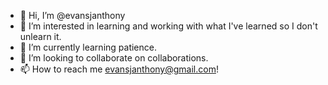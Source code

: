 - 👋 Hi, I’m @evansjanthony
- 👀 I’m interested in learning and working with what I've learned so I don't unlearn it.
- 🌱 I’m currently learning patience.
- 💞️ I’m looking to collaborate on collaborations.
- 📫 How to reach me evansjanthony@gmail.com!

<!---
evansjanthony/evansjanthony is a ✨ special ✨ repository because its `README.md` (this file) appears on your GitHub profile.
You can click the Preview link to take a look at your changes.
--->
